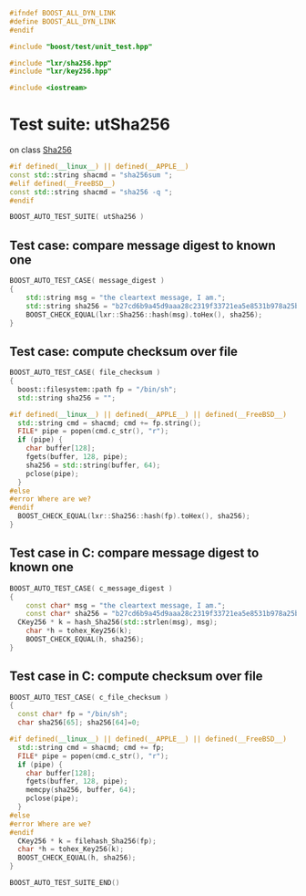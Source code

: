 ```cpp
#ifndef BOOST_ALL_DYN_LINK
#define BOOST_ALL_DYN_LINK
#endif

#include "boost/test/unit_test.hpp"

#include "lxr/sha256.hpp"
#include "lxr/key256.hpp"

#include <iostream>
````

# Test suite: utSha256

on class [Sha256](../src/sha256.hpp.md)

```cpp
#if defined(__linux__) || defined(__APPLE__)
const std::string shacmd = "sha256sum ";
#elif defined(__FreeBSD__)
const std::string shacmd = "sha256 -q ";
#endif

```

```cpp
BOOST_AUTO_TEST_SUITE( utSha256 )
```
## Test case: compare message digest to known one
```cpp
BOOST_AUTO_TEST_CASE( message_digest )
{
	std::string msg = "the cleartext message, I am.";
	std::string sha256 = "b27cd6b9a45d9aaa28c2319f33721ea5e8531b978a25b9c52993b75d5e90ff96";
	BOOST_CHECK_EQUAL(lxr::Sha256::hash(msg).toHex(), sha256);
}
```

## Test case: compute checksum over file
```cpp
BOOST_AUTO_TEST_CASE( file_checksum )
{
  boost::filesystem::path fp = "/bin/sh";
  std::string sha256 = "";

#if defined(__linux__) || defined(__APPLE__) || defined(__FreeBSD__)
  std::string cmd = shacmd; cmd += fp.string();
  FILE* pipe = popen(cmd.c_str(), "r");
  if (pipe) {
    char buffer[128];
    fgets(buffer, 128, pipe);
    sha256 = std::string(buffer, 64);
    pclose(pipe);
  }
#else
#error Where are we?
#endif
  BOOST_CHECK_EQUAL(lxr::Sha256::hash(fp).toHex(), sha256);
}
```

## Test case in C: compare message digest to known one
```cpp
BOOST_AUTO_TEST_CASE( c_message_digest )
{
	const char* msg = "the cleartext message, I am.";
	const char* sha256 = "b27cd6b9a45d9aaa28c2319f33721ea5e8531b978a25b9c52993b75d5e90ff96";
  CKey256 * k = hash_Sha256(std::strlen(msg), msg);
	char *h = tohex_Key256(k);
	BOOST_CHECK_EQUAL(h, sha256);
}
```

## Test case in C: compute checksum over file
```cpp
BOOST_AUTO_TEST_CASE( c_file_checksum )
{
  const char* fp = "/bin/sh";
  char sha256[65]; sha256[64]=0;

#if defined(__linux__) || defined(__APPLE__) || defined(__FreeBSD__)
  std::string cmd = shacmd; cmd += fp;
  FILE* pipe = popen(cmd.c_str(), "r");
  if (pipe) {
    char buffer[128];
    fgets(buffer, 128, pipe);
    memcpy(sha256, buffer, 64);
    pclose(pipe);
  }
#else
#error Where are we?
#endif
  CKey256 * k = filehash_Sha256(fp);
  char *h = tohex_Key256(k);
  BOOST_CHECK_EQUAL(h, sha256);
}
```

```cpp
BOOST_AUTO_TEST_SUITE_END()
```
